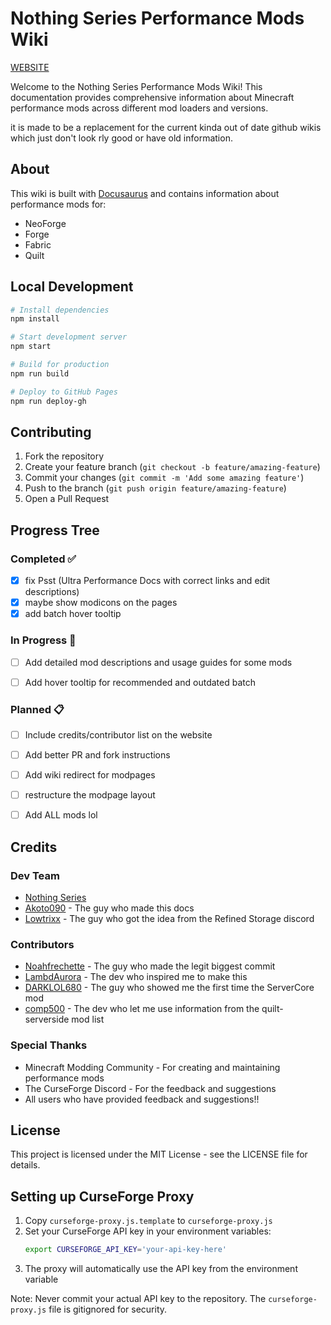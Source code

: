 # Nothing Series Performance Mods Wiki

[WEBSITE](https://nothingseries.github.io/)

Welcome to the Nothing Series Performance Mods Wiki! This documentation provides comprehensive information about Minecraft performance mods across different mod loaders and versions.

it is made to be a replacement for the current kinda out of date github wikis which just don't look rly good or have old information.

## About

This wiki is built with [Docusaurus](https://docusaurus.io/) and contains information about performance mods for:
- NeoForge
- Forge
- Fabric
- Quilt

## Local Development

```zsh
# Install dependencies
npm install

# Start development server
npm start

# Build for production
npm run build

# Deploy to GitHub Pages
npm run deploy-gh
```

## Contributing

1. Fork the repository
2. Create your feature branch (`git checkout -b feature/amazing-feature`)
3. Commit your changes (`git commit -m 'Add some amazing feature'`)
4. Push to the branch (`git push origin feature/amazing-feature`)
5. Open a Pull Request

## Progress Tree

### Completed ✅
- [x] fix Psst (Ultra Performance Docs with correct links and edit descriptions)
- [x] maybe show modicons on the pages
- [x] add batch hover tooltip

### In Progress 🚧
- [ ] Add detailed mod descriptions and usage guides for some mods
- [ ] Add hover tooltip for recommended and outdated batch


### Planned 📋

- [ ] Include credits/contributor list on the website
- [ ] Add better PR and fork instructions
- [ ] Add wiki redirect for modpages
- [ ] restructure the modpage layout
- [ ] Add ALL mods lol


## Credits

### Dev Team
- [Nothing Series](https://akoto090.github.io/nothingseries.html)
- [Akoto090](https://github.com/Akoto090) - The guy who made this docs
- [Lowtrixx](https://github.com/Lowtrixx) - The guy who got the idea from the Refined Storage discord


### Contributors
- [Noahfrechette](https://github.com/Noahfrechette) - The guy who made the legit biggest commit
- [LambdAurora](https://github.com/LambdAurora) - The dev who inspired me to make this
- [DARKLOL680](https://github.com/DARKLOL680) - The guy who showed me the first time the ServerCore mod
- [comp500](https://github.com/comp500) - The dev who let me use information from the quilt-serverside mod list

### Special Thanks
- Minecraft Modding Community - For creating and maintaining performance mods
- The CurseForge Discord - For the feedback and suggestions
- All users who have provided feedback and suggestions!!

## License

This project is licensed under the MIT License - see the LICENSE file for details.

## Setting up CurseForge Proxy

1. Copy `curseforge-proxy.js.template` to `curseforge-proxy.js`
2. Set your CurseForge API key in your environment variables:
   ```bash
   export CURSEFORGE_API_KEY='your-api-key-here'
   ```
3. The proxy will automatically use the API key from the environment variable

Note: Never commit your actual API key to the repository. The `curseforge-proxy.js` file is gitignored for security.
